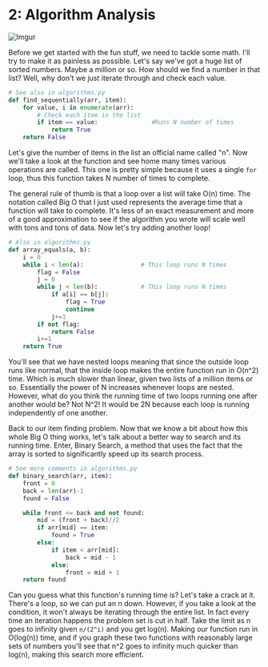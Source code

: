 # 2: Algorithm Analysis

![Imgur](http://i.imgur.com/pL6nSPE.png)

Before we get started with the fun stuff, we need to tackle some math. I'll try
to make it as painless as possible. Let's say we've got a huge list of sorted numbers.
Maybe a million or so. How should we find a number in that list? Well, why don't
we just iterate through and check each value.

```python
# See also in algorithms.py
def find_sequentially(arr, item):
    for value, i in enumerate(arr):
        # Check each item in the list
        if item == value:               #Runs N number of times
            return True
    return False
```

Let's give the number of items in the list an official name called "n". Now we'll
take a look at the function and see home many times various operations are called.
This one is pretty simple because it uses a single ``for`` loop, thus this function
takes N number of times to complete.

The general rule of thumb is that a loop over a list will take O(n) time. The notation called Big O that I
just used represents the average time that a function will take to complete. It's less
of an exact measurement and more of a good approximation to see if the algorithm you
wrote will scale well with tons and tons of data. Now let's try adding another loop!

```python
# Also in algorithms.py
def array_equals(a, b):
    i = 0
    while i < len(a):                # This loop runs N times
        flag = False
        j = 0
        while j < len(b):            # This loop runs N times
            if a[i] == b[j]:
                flag = True
                continue
            j+=1
        if not flag:
            return False
        i+=1
    return True
```

You'll see that we have nested loops meaning that since the outside loop
runs like normal, that the inside loop makes the entire function run in O(n^2)
time. Which is much slower than linear, given two lists of a million items or so.
Essentially the power of N increases whenever loops are nested. However, what do
you think the running time of two loops running one after another would be? Not
N^2! It would be 2N because each loop is running independently of one another.

Back to our item finding problem. Now that we know a bit about how this whole
Big O thing works, let's talk about a better way to search and its running time.
Enter, Binary Search, a method that uses the fact that the array is sorted to
significantly speed up its search process.

```python
# See more comments in algorithms.py
def binary_search(arr, item):
    front = 0
    back = len(arr)-1
    found = False

    while front <= back and not found:
        mid = (front + back)//2
        if arr[mid] == item:
            found = True
        else:
            if item < arr[mid]:
                back = mid - 1
            else:
                front = mid + 1
    return found
```

Can you guess what this function's running time is? Let's take a crack at it.
There's a loop, so we can put an n down. However, if you take a look at the condition,
it won't always be iterating through the entire list. In fact every time an iteration
happens the problem set is cut in half. Take the limit as n goes to infinity given ``n/(2^i)``
and you get log(n). Making our function run in O(log(n)) time, and if you graph these
two functions with reasonably large sets of numbers you'll see that n^2 goes to infinity
much quicker than log(n), making this search more efficient.
